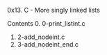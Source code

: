 0x13. C - More singly linked lists

Contents
0. 0-print_listint.c
1. 2-add_nodeint.c
3. 3-add_nodeint_end.c
